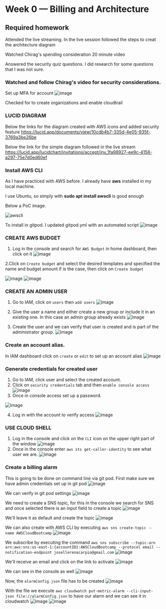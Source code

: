 # Week 0 — Billing and Architecture

## Required homework

Attended the live streaming. In the live session followed the steps to creat the architecture diagram

Watched Chirag's spending consideration 20 minute video

Answered the security quiz questions. I did research for some questions that I was not sure. 

### Watched and follow Chirag's video for security considerations.

Set up MFA for account
![image](https://user-images.githubusercontent.com/46797181/220008680-00fa978c-8611-49c3-941d-a1734469e0a4.png)

Checked for to create organizations and enable cloudtrail

### LUCID DIAGRAM

Below the links for the diagram created with AWS icons and added security feature
https://lucid.app/documents/view/10cdb4b7-335d-4e05-935f-3769a3be26be

Below the link for the simple diagram followed in the live stream
https://lucid.app/lucidchart/invitations/accept/inv_1fa98927-ee9c-4156-a297-75e7d0ed60ef


### Install AWS CLI
As I have practiced with AWS before. I already have **aws** installed in my local machine.

I use Ubuntu, so simply with **sudo apt install awscli** is good enough 

Below a PoC image.

![awscli](https://user-images.githubusercontent.com/46797181/219274204-c7ffbc00-e046-4395-9dea-b23023c85862.png)

To install in gitpod. I updated gitpod.yml with an automated script 
![image](https://user-images.githubusercontent.com/46797181/221371091-622b739f-4db2-4b52-895c-d099bd149b8d.png)


### CREATE AWS BUDGET
1. Log in the console and search for `AWS Budget` in home dashboard, then click on it
![image](https://user-images.githubusercontent.com/46797181/220817067-61606e1b-c532-42ef-ae38-6938a64261e5.png)

2.Click on `Create budget` and select the desired templates and specified the name and budget amount if is the case, then click on `Create budget`

![image](https://user-images.githubusercontent.com/46797181/220816886-bd459a29-dfa6-4185-bcb4-2bfebca16019.png)
![image](https://user-images.githubusercontent.com/46797181/220816956-9e53bc7d-982e-4fe8-8572-a9fc63b779e6.png)

### CREATE AN ADMIN USER
1. Go to IAM, click on `users` then `add users`
![image](https://user-images.githubusercontent.com/46797181/220819904-f3f5802d-8929-4f29-8607-b10bacec1ed5.png)


2. Give the user a name and either create a new group or include it in an existing one. In this case an admin group already exists
![image](https://user-images.githubusercontent.com/46797181/220820080-29bdf5b9-5663-4f48-98af-d4919e0a3973.png)

3. Create the user and we can verify that user is created and is part of the administrator group.
![image](https://user-images.githubusercontent.com/46797181/220820321-4f5e5de9-db03-4923-8e0d-45e9441da9d3.png)
 
 
 ### Create an account alias.
 In IAM dashboard click on `create` or `edit` to set up an account alias
 ![image](https://user-images.githubusercontent.com/46797181/220821317-c5da7c8e-8143-4c51-9ade-507857f588b0.png)

 ### Generate credentials for created user 
 1. Go to IAM, click user and select the created account.
 2. Click on `security credentials` tab and then `enable console access`
 ![image](https://user-images.githubusercontent.com/46797181/220822624-6e8c8be1-91f5-4cb3-96e5-715f157ea6e2.png)
 3. Once in console access set up a password.

![image](https://user-images.githubusercontent.com/46797181/220822771-cb8befa8-7eed-491d-a715-65bcec36b8a4.png)

4. Log in with the account to verify access 
![image](https://user-images.githubusercontent.com/46797181/220823245-0bcbf320-d2e8-4ee7-8495-7a3352bc6668.png)

### USE CLOUD SHELL
1. Log in the console and click on the `CLI` icon on the upper right part of the window
![image](https://user-images.githubusercontent.com/46797181/220826113-83cbdb47-aef1-453d-8727-2c52a46ce9e9.png)
2. Once in the console enter `aws sts get-caller-identity` to see what user we are.
![image](https://user-images.githubusercontent.com/46797181/220826438-b88baee1-0703-47bc-91ba-bf65648184f7.png)

### Create a billing alarm

This is going to be done on command line via git pod. First make sure we have admin credentials set up in git pod
![image](https://user-images.githubusercontent.com/46797181/221371931-3dc458e8-f20d-4c7e-87ae-040d4886f71f.png)

We can verify in git pod settings
![image](https://user-images.githubusercontent.com/46797181/221372046-5ce37b03-3616-4db9-8412-0f49d0a3f22a.png)

We need to create a SNS topic, for this in the console we search for SNS and once selected there is an input field to create a topic
![image](https://user-images.githubusercontent.com/46797181/221372327-9920d55c-2fa3-4948-af0b-73fecca4075f.png)

We'll leave it as default and create the topic
![image](https://user-images.githubusercontent.com/46797181/221372429-cda9cc99-41fb-4841-a0c0-07b747a50ef4.png)

We can also create with AWS CLI by executing `aws sns create-topic --name AWSCloudBootcamp`
![image](https://user-images.githubusercontent.com/46797181/221372800-55da322b-d0f2-4b12-8f79-9ed297303687.png)

We subscribe by executing the command `aws sns subscribe --topic-arn arn:aws:sns:us-east-1:{accountID}:AWSCloudBootcamp --protocol email --notification-endpoint josellerenacarpio@gmail.com`
![image](https://user-images.githubusercontent.com/46797181/221373076-23f89501-ff0e-44a0-99e6-8e79f011a023.png)

We'll receive an email and click on the link to activate
![image](https://user-images.githubusercontent.com/46797181/221373154-22790584-0fcf-46c6-995f-5be3c7d0acb2.png)

We can see in the console as well
![image](https://user-images.githubusercontent.com/46797181/221373213-c4b9092a-7c98-4452-8e22-430732c19b5b.png)

Now, the `alarmConfig.json` file has to be created
![image](https://user-images.githubusercontent.com/46797181/221374141-11e8adc4-4f82-4d60-8c73-f7267b530dc8.png)

With the file we execute `aws cloudwatch put-metric-alarm --cli-input-json file://alarmConfig.json` to have our alarm and we can see it in cloudwatch
![image](https://user-images.githubusercontent.com/46797181/221374894-7de5bf2a-00fb-4236-84e7-a208683075b2.png)
![image](https://user-images.githubusercontent.com/46797181/221374908-7c7cceeb-2cf2-4364-98d5-4471d1a79c67.png)


